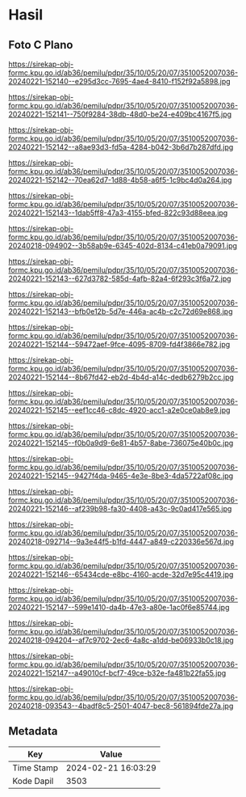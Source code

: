 # Hasil

## Foto C Plano

https://sirekap-obj-formc.kpu.go.id/ab36/pemilu/pdpr/35/10/05/20/07/3510052007036-20240221-152140--e295d3cc-7695-4ae4-8410-f152f92a5898.jpg

https://sirekap-obj-formc.kpu.go.id/ab36/pemilu/pdpr/35/10/05/20/07/3510052007036-20240221-152141--750f9284-38db-48d0-be24-e409bc4167f5.jpg

https://sirekap-obj-formc.kpu.go.id/ab36/pemilu/pdpr/35/10/05/20/07/3510052007036-20240221-152142--a8ae93d3-fd5a-4284-b042-3b6d7b287dfd.jpg

https://sirekap-obj-formc.kpu.go.id/ab36/pemilu/pdpr/35/10/05/20/07/3510052007036-20240221-152142--70ea62d7-1d88-4b58-a6f5-1c9bc4d0a264.jpg

https://sirekap-obj-formc.kpu.go.id/ab36/pemilu/pdpr/35/10/05/20/07/3510052007036-20240221-152143--1dab5ff8-47a3-4155-bfed-822c93d88eea.jpg

https://sirekap-obj-formc.kpu.go.id/ab36/pemilu/pdpr/35/10/05/20/07/3510052007036-20240218-094902--3b58ab9e-6345-402d-8134-c41eb0a79091.jpg

https://sirekap-obj-formc.kpu.go.id/ab36/pemilu/pdpr/35/10/05/20/07/3510052007036-20240221-152143--627d3782-585d-4afb-82a4-6f293c3f6a72.jpg

https://sirekap-obj-formc.kpu.go.id/ab36/pemilu/pdpr/35/10/05/20/07/3510052007036-20240221-152143--bfb0e12b-5d7e-446a-ac4b-c2c72d69e868.jpg

https://sirekap-obj-formc.kpu.go.id/ab36/pemilu/pdpr/35/10/05/20/07/3510052007036-20240221-152144--59472aef-9fce-4095-8709-fd4f3866e782.jpg

https://sirekap-obj-formc.kpu.go.id/ab36/pemilu/pdpr/35/10/05/20/07/3510052007036-20240221-152144--8b67fd42-eb2d-4b4d-a14c-dedb6279b2cc.jpg

https://sirekap-obj-formc.kpu.go.id/ab36/pemilu/pdpr/35/10/05/20/07/3510052007036-20240221-152145--eef1cc46-c8dc-4920-acc1-a2e0ce0ab8e9.jpg

https://sirekap-obj-formc.kpu.go.id/ab36/pemilu/pdpr/35/10/05/20/07/3510052007036-20240221-152145--f0b0a9d9-6e81-4b57-8abe-736075e40b0c.jpg

https://sirekap-obj-formc.kpu.go.id/ab36/pemilu/pdpr/35/10/05/20/07/3510052007036-20240221-152145--9427f4da-9465-4e3e-8be3-4da5722af08c.jpg

https://sirekap-obj-formc.kpu.go.id/ab36/pemilu/pdpr/35/10/05/20/07/3510052007036-20240221-152146--af239b98-fa30-4408-a43c-9c0ad417e565.jpg

https://sirekap-obj-formc.kpu.go.id/ab36/pemilu/pdpr/35/10/05/20/07/3510052007036-20240218-092714--9a3e44f5-b1fd-4447-a849-c220336e567d.jpg

https://sirekap-obj-formc.kpu.go.id/ab36/pemilu/pdpr/35/10/05/20/07/3510052007036-20240221-152146--65434cde-e8bc-4160-acde-32d7e95c4419.jpg

https://sirekap-obj-formc.kpu.go.id/ab36/pemilu/pdpr/35/10/05/20/07/3510052007036-20240221-152147--599e1410-da4b-47e3-a80e-1ac0f6e85744.jpg

https://sirekap-obj-formc.kpu.go.id/ab36/pemilu/pdpr/35/10/05/20/07/3510052007036-20240218-094204--af7c9702-2ec6-4a8c-a1dd-be06933b0c18.jpg

https://sirekap-obj-formc.kpu.go.id/ab36/pemilu/pdpr/35/10/05/20/07/3510052007036-20240221-152147--a49010cf-bcf7-49ce-b32e-fa481b22fa55.jpg

https://sirekap-obj-formc.kpu.go.id/ab36/pemilu/pdpr/35/10/05/20/07/3510052007036-20240218-093543--4badf8c5-2501-4047-bec8-561894fde27a.jpg


## Metadata

| Key        | Value               |
| ---------- | ------------------- |
| Time Stamp | 2024-02-21 16:03:29 |
| Kode Dapil | 3503                |



